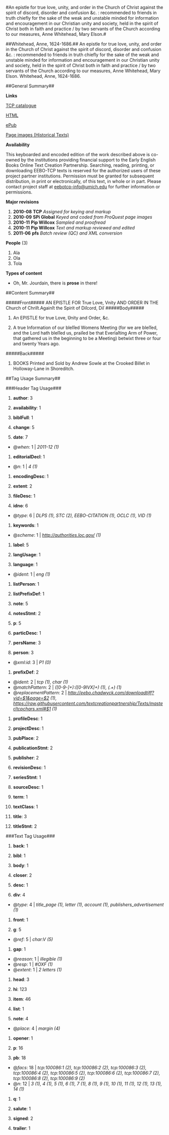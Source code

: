 #An epistle for true love, unity, and order in the Church of Christ against the spirit of discord, disorder and confusion &c. : recommended to friends in truth chiefly for the sake of the weak and unstable minded for information and encouragement in our Christian unity and society, held in the spirit of Christ both in faith and practice / by two servants of the Church according to our measures, Anne Whitehead, Mary Elson.#

##Whitehead, Anne, 1624-1686.##
An epistle for true love, unity, and order in the Church of Christ against the spirit of discord, disorder and confusion &c. : recommended to friends in truth chiefly for the sake of the weak and unstable minded for information and encouragement in our Christian unity and society, held in the spirit of Christ both in faith and practice / by two servants of the Church according to our measures, Anne Whitehead, Mary Elson.
Whitehead, Anne, 1624-1686.

##General Summary##

**Links**

[TCP catalogue](https://http://www.ota.ox.ac.uk/tcp.html)

[HTML](https://http://www.ota.ox.ac.uk/text/A65830.html)

[ePub](http://www.ota.ox.ac.uk/text/A65830.epub)

[Page images (Historical Texts)](https://data.historicaltexts.jisc.ac.uk/view?pubId=eebo-13541589e&pageId=eebo-13541589e-100086-1)

**Availability**

This keyboarded and encoded edition of the work described above is co-owned by the institutions providing financial support to the Early English Books Online Text Creation Partnership. Searching, reading, printing, or downloading EEBO-TCP texts is reserved for the authorized users of these project partner institutions. Permission must be granted for subsequent distribution, in print or electronically, of this text, in whole or in part.  Please contact project staff at eebotcp-info@umich.edu for further information or permissions.

**Major revisions**

1. __2010-08__ __TCP__ *Assigned for keying and markup*
1. __2010-09__ __SPi Global__ *Keyed and coded from ProQuest page images*
1. __2010-11__ __Pip Willcox__ *Sampled and proofread*
1. __2010-11__ __Pip Willcox__ *Text and markup reviewed and edited*
1. __2011-06__ __pfs__ *Batch review (QC) and XML conversion*

**People** (3)
       
1. Ala
1. Ola
1. Tola

**Types of content**

  * Oh, Mr. Jourdain, there is **prose** in there!

##Content Summary##

#####Front#####
AN EPISTLE FOR True Love, Vnity AND ORDER IN THE Church of Chriſt.Againſt the Spirit of Diſcord, Diſ
#####Body#####

1. An EPISTLE for true Love, Ʋnity and Order, &c.

1. A true Information of our bleſſed Womens Meeting (for we are bleſſed, and the Lord hath bleſſed us, praiſed be that Ever­laſting Arm of Power, that gathered us in the beginning to be a Meeting) betwixt three or four and twenty Years ago.

#####Back#####

1. BOOKS Printed and Sold by Andrew Sowle at the Crooked Billet in Holloway-Lane in Shoreditch.

##Tag Usage Summary##

###Header Tag Usage###

1.  __author__: 3

1.  __availability__: 1

1.  __biblFull__: 1

1.  __change__: 5

1.  __date__: 7
  * @_when_: 1 | _2011-12 (1)_

1.  __editorialDecl__: 1
  * @_n_: 1 | _4 (1)_

1.  __encodingDesc__: 1

1.  __extent__: 2

1.  __fileDesc__: 1

1.  __idno__: 6
  * @_type_: 6 | _DLPS (1), STC (2), EEBO-CITATION (1), OCLC (1), VID (1)_

1.  __keywords__: 1
  * @_scheme_: 1 | _http://authorities.loc.gov/ (1)_

1.  __label__: 5

1.  __langUsage__: 1

1.  __language__: 1
  * @_ident_: 1 | _eng (1)_

1.  __listPerson__: 1

1.  __listPrefixDef__: 1

1.  __note__: 5

1.  __notesStmt__: 2

1.  __p__: 5

1.  __particDesc__: 1

1.  __persName__: 3

1.  __person__: 3
  * @_xml:id_: 3 | _P1 (0)_

1.  __prefixDef__: 2
  * @_ident_: 2 | _tcp (1), char (1)_
  * @_matchPattern_: 2 | _([0-9\-]+):([0-9IVX]+) (1), (.+) (1)_
  * @_replacementPattern_: 2 | _http://eebo.chadwyck.com/downloadtiff?vid=$1&page=$2 (1), https://raw.githubusercontent.com/textcreationpartnership/Texts/master/tcpchars.xml#$1 (1)_

1.  __profileDesc__: 1

1.  __projectDesc__: 1

1.  __pubPlace__: 2

1.  __publicationStmt__: 2

1.  __publisher__: 2

1.  __revisionDesc__: 1

1.  __seriesStmt__: 1

1.  __sourceDesc__: 1

1.  __term__: 1

1.  __textClass__: 1

1.  __title__: 3

1.  __titleStmt__: 2



###Text Tag Usage###

1.  __back__: 1

1.  __bibl__: 1

1.  __body__: 1

1.  __closer__: 2

1.  __desc__: 1

1.  __div__: 4
  * @_type_: 4 | _title_page (1), letter (1), account (1), publishers_advertisement (1)_

1.  __front__: 1

1.  __g__: 5
  * @_ref_: 5 | _char:V (5)_

1.  __gap__: 1
  * @_reason_: 1 | _illegible (1)_
  * @_resp_: 1 | _#OXF (1)_
  * @_extent_: 1 | _2 letters (1)_

1.  __head__: 3

1.  __hi__: 123

1.  __item__: 46

1.  __list__: 1

1.  __note__: 4
  * @_place_: 4 | _margin (4)_

1.  __opener__: 1

1.  __p__: 16

1.  __pb__: 18
  * @_facs_: 18 | _tcp:100086:1 (2), tcp:100086:2 (2), tcp:100086:3 (2), tcp:100086:4 (2), tcp:100086:5 (2), tcp:100086:6 (2), tcp:100086:7 (2), tcp:100086:8 (2), tcp:100086:9 (2)_
  * @_n_: 12 | _3 (1), 4 (1), 5 (1), 6 (1), 7 (1), 8 (1), 9 (1), 10 (1), 11 (1), 12 (1), 13 (1), 14 (1)_

1.  __q__: 1

1.  __salute__: 1

1.  __signed__: 2

1.  __trailer__: 1

